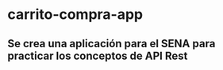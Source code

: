 # carrito-compra-app

## Se crea una aplicación para el SENA para practicar los conceptos de API Rest
